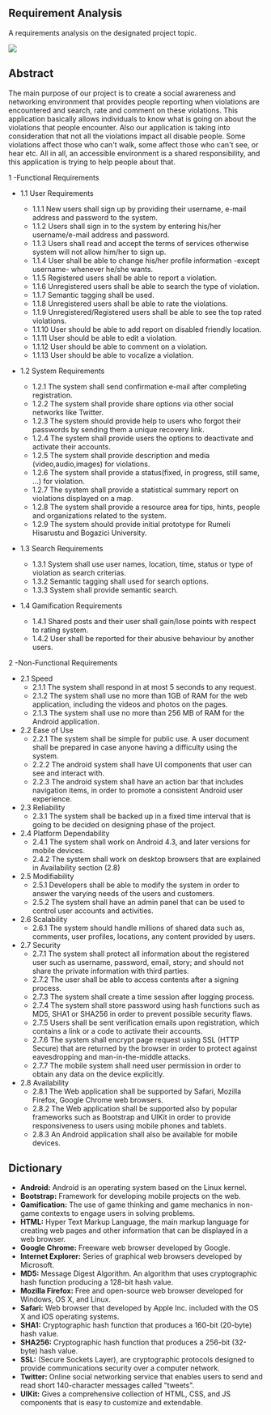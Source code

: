 ## Requirement Analysis ##

A requirements analysis on the designated project topic.


<a href=''><img src='http://www.bridging-the-gap.com/wp-content/uploads/2013/02/requirements-specifications.jpg' /></a>


## Abstract ##

The main purpose of our project is to create a social awareness and networking environment that provides people reporting when violations are encountered and search, rate and comment on these violations. This application basically allows individuals to know what is going on about the violations that people encounter. Also our application is taking into consideration that not all the violations impact all disable people. Some violations affect those who can't walk, some affect those who can't see, or hear etc. All in all, an accessible environment is a shared responsibility, and this application is trying to help people about that.


1 -Functional Requirements
* 1.1 User Requirements
    * 1.1.1 New users shall sign up by providing their username, e-mail address and password to the system.
    * 1.1.2 Users shall sign in to the system by entering his/her username/e-mail address and password.
    * 1.1.3 Users shall read and accept the terms of services otherwise system will not allow him/her to sign up.
    * 1.1.4 User shall be able to change his/her profile information -except username- whenever he/she wants.
    * 1.1.5 Registered users shall be able to report a violation.
    * 1.1.6 Unregistered users shall be able to search the type of violation.
    * 1.1.7 Semantic tagging shall be used.
    * 1.1.8 Unregistered users shall be able to rate the violations.
    * 1.1.9 Unregistered/Registered users shall be able to see the top rated violations.
    * 1.1.10 User should be able to add report on disabled friendly location.
    * 1.1.11 User should be able to edit a violation.
    * 1.1.12 User should be able to comment on a violation.
    * 1.1.13 User should be able to vocalize a violation.


* 1.2 System Requirements
    * 1.2.1 The system shall send confirmation e-mail after completing registration.
    * 1.2.2 The system shall provide share options via other social networks like Twitter.
    * 1.2.3 The system should provide help to users who forgot their passwords by sending them a unique recovery link.
    * 1.2.4 The system shall provide users the options to deactivate and activate their accounts.
    * 1.2.5 The system shall provide description and media (video,audio,images) for violations.
    * 1.2.6 The system shall provide a status(fixed, in progress, still same, ...) for violation.
    * 1.2.7 The system shall provide a statistical summary report on violations displayed on a map.
    * 1.2.8 The system shall provide a resource area for tips, hints, people and organizations related to the system.
    * 1.2.9 The system should provide initial prototype for Rumeli Hisarustu and Bogazici University.

* 1.3 Search Requirements
    * 1.3.1 System shall use user names, location, time, status or type of violation as search criterias.
    * 1.3.2 Semantic tagging shall used for search options.
    * 1.3.3 System shall provide semantic search.

* 1.4 Gamification Requirements
    * 1.4.1 Shared posts and their user shall gain/lose points with respect to rating system.
    * 1.4.2 User shall be reported for their abusive behaviour by another users.

2 -Non-Functional Requirements
* 2.1 Speed
    * 2.1.1 The system shall respond in at most 5 seconds to any request.
    * 2.1.2 The system shall use no more than 1GB of RAM for the web application, including the videos and photos on the pages.
    * 2.1.3 The system shall use no more than 256 MB of RAM for the Android application.
* 2.2 Ease of Use
    * 2.2.1 The system shall be simple for public use. A user document shall be prepared in case anyone having a difficulty using the system.
    * 2.2.2 The android system shall have UI components that user can see and interact with.
    * 2.2.3 The android system shall have an action bar that includes navigation items, in order to promote a consistent Android user experience.
* 2.3 Reliability
    * 2.3.1 The system shall be backed up in a fixed time interval that is going to be decided on designing phase of the project.
* 2.4 Platform Dependability
    * 2.4.1 The system shall work on Android 4.3, and later versions for mobile devices.
    * 2.4.2 The system shall work on desktop browsers that are explained in Availability section (2.8)
* 2.5 Modifiability
    * 2.5.1 Developers shall be able to modify the system in order to answer the varying needs of the users and customers.
    * 2.5.2 The system shall have an admin panel that can be used to control user accounts and activities.
* 2.6 Scalability
    * 2.6.1 The system should handle millions of shared data such as, comments, user profiles, locations, any content provided by users. 
* 2.7 Security
    * 2.7.1 The system shall protect all information about the registered user such as username, password, email, story; and should not share the private information with third parties.
    * 2.7.2 The user shall be able to access contents after a signing process.
    * 2.7.3 The system shall create a time session after logging process.
    * 2.7.4 The system shall store password using hash functions such as MD5, SHA1 or SHA256 in order to prevent possible security flaws.
    * 2.7.5 Users shall be sent verification emails upon registration, which contains a link or a code to activate their accounts.
    * 2.7.6 The system shall encrypt page request using SSL (HTTP Secure) that are returned by the browser in order to protect against eavesdropping and man-in-the-middle attacks.
    * 2.7.7 The mobile system shall need user permission in order to obtain any data on the device explicitly. 
* 2.8 Availability
    * 2.8.1 The Web application shall be supported by Safari, Mozilla Firefox, Google Chrome web browsers.
    * 2.8.2 The Web application shall be supported also by popular frameworks such as Bootstrap and UIKit in order to provide responsiveness to users using mobile phones and tablets.
    * 2.8.3 An Android application shall also be available for mobile devices.

## Dictionary ##

  * **Android:** Android is an operating system based on the Linux kernel.
  * **Bootstrap:** Framework for developing mobile projects on the web.
  * **Gamification:** The use of game thinking and game mechanics in non-game contexts to engage users in solving problems.
  * **HTML:** Hyper Text Markup Language, the main markup language for creating web pages and other information that can be displayed in a web browser.
  * **Google Chrome:** Freeware web browser developed by Google.
  * **Internet Explorer:**  Series of graphical web browsers developed by Microsoft.
  * **MD5:** Message Digest Algorithm. An algorithm that uses cryptographic hash function producing a 128-bit hash value.
  * **Mozilla Firefox:** Free and open-source web browser developed for Windows, OS X, and Linux.
  * **Safari:** Web browser that developed by Apple Inc. included with the OS X and iOS operating systems.
  * **SHA1:** Cryptographic hash function that produces a 160-bit (20-byte) hash value.
  * **SHA256:** Cryptographic hash function that produces a 256-bit (32-byte) hash value.
  * **SSL:**  (Secure Sockets Layer), are cryptographic protocols designed to provide communications security over a computer network.
  * **Twitter:** Online social networking service that enables users to send and read short 140-character messages called "tweets".
  * **UIKit:** Gives a comprehensive collection of HTML, CSS, and JS components that  is easy to customize and extendable.
